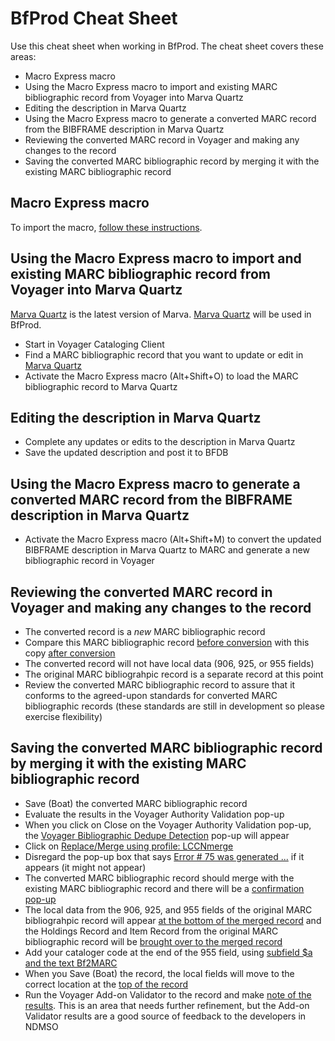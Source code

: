 # **BfProd Cheat Sheet**

Use this cheat sheet when working in BfProd. The cheat sheet covers these areas:

- Macro Express macro
- Using the Macro Express macro to import and existing MARC bibliographic record from Voyager into Marva Quartz
- Editing the description in Marva Quartz  
- Using the Macro Express macro to generate a converted MARC record from the BIBFRAME description in Marva Quartz
- Reviewing the converted MARC record in Voyager and making any changes to the record
- Saving the converted MARC bibliographic record by merging it with the existing MARC bibliographic record 

## **Macro Express macro**

To import the macro, [follow these instructions](<MacroExpress Macro.md>).

## **Using the Macro Express macro to import and existing MARC bibliographic record from Voyager into Marva Quartz**

[Marva Quartz](https://editor.id.loc.gov/bfe2/quartz/) is the latest version of Marva. [Marva Quartz](https://editor.id.loc.gov/bfe2/quartz/) will be used in BfProd. 

- Start in Voyager Cataloging Client
- Find a MARC bibliographic record that you want to update or edit in [Marva Quartz](https://editor.id.loc.gov/bfe2/quartz/)
- Activate the Macro Express macro (Alt+Shift+O) to load the MARC bibliographic record to Marva Quartz

## **Editing the description in Marva Quartz**

- Complete any updates or edits to the description in Marva Quartz
- Save the updated description and post it to BFDB

## **Using the Macro Express macro to generate a converted MARC record from the BIBFRAME description in Marva Quartz**

- Activate the Macro Express macro (Alt+Shift+M) to convert the updated BIBFRAME description in Marva Quartz to MARC and generate a new bibliographic record in Voyager

## **Reviewing the converted MARC record in Voyager and making any changes to the record**

- The converted record is a *new* MARC bibliographic record
- Compare this MARC bibliographic record [before conversion](../images/Bf2MARC-Voyager-Before.jpg) with this copy [after conversion](../images/Bf2MARC-Voyager-After.jpg)
- The converted record will not have local data (906, 925, or 955 fields)
- The original MARC bibliograhpic record is a separate record at this point
- Review the converted MARC bibliographic record to assure that it conforms to the agreed-upon standards for converted MARC bibliographic records (these standards are still in development so please exercise flexibility)

## **Saving the converted MARC bibliographic record by merging it with the existing MARC bibliographic record**

- Save (Boat) the converted MARC bibliographic record
- Evaluate the results in the Voyager Authority Validation pop-up
- When you click on Close on the Voyager Authority Validation pop-up, the [Voyager Bibliographic Dedupe Detection](../images/Bf2MARC-Voyager-LCCNMerge-1.jpg) pop-up will appear
- Click on [Replace/Merge using profile: LCCNmerge](../images/Bf2MARC-Voyager-LCCNMerge-2.jpg)   
- Disregard the pop-up box that says [Error # 75 was generated ...](../images/Bf2MARC-Voyager-LCCNMerge-3.jpg) if it appears (it might not appear) 
- The converted MARC bibliographic record should merge with the existing MARC bibliographic record and there will be a [confirmation pop-up](../images/Bf2MARC-Voyager-LCCNMerge-4.jpg)
- The local data from the 906, 925, and 955 fields of the original MARC bibliograhpic record will appear [at the bottom of the merged record](../images/Bf2MARC-Voyager-LCCNMerge-5.jpg) and the Holdings Record and Item Record from the original MARC bibliographic record will be [brought over to the merged record](../images/Bf2MARC-Voyager-LCCNMerge-5.jpg) 
- Add your cataloger code at the end of the 955 field, using [subfield $a and the text Bf2MARC](../images/Bf2MARC-Voyager-LCCNMerge-6.jpg)
- When you Save (Boat) the record, the local fields will move to the correct location at the [top of the record](../images/Bf2MARC-Voyager-LCCNMerge-7.jpg)
- Run the Voyager Add-on Validator to the record and make [note of the results](../images/Bf2MARC-Voyager-LCCNMerge-8.jpg). This is an area that needs further refinement, but the Add-on Validator results are a good source of feedback to the developers in NDMSO 



